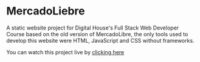 # MercadoLiebre
A static website project for Digital House's Full Stack Web Developer Course based on the old version of MercadoLibre, the only tools used to develop this website were HTML, JavaScript and CSS without frameworks.

You can watch this project live by [clicking here](https://mercadoliebre-project-dh.herokuapp.com/)

